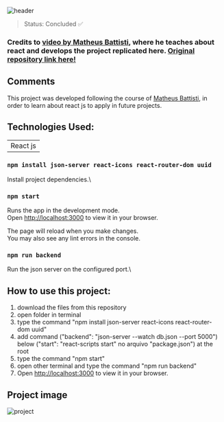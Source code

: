 ![header](https://user-images.githubusercontent.com/123844821/232592282-ac97fcaf-6d76-47f0-a8ad-8dc7381f79f8.png)

> Status: Concluded ✅

### Credits to [video by Matheus Battisti](https://www.youtube.com/playlist?list=PLnDvRpP8BneyVA0SZ2okm-QBojomniQVO), where he teaches about react and develops the project replicated here. [Original repository link here!](https://github.com/matheusbattisti/curso_react_yt)

## Comments

This project was developed following the course of [Matheus Battisti](https://www.youtube.com/playlist?list=PLnDvRpP8BneyVA0SZ2okm-QBojomniQVO), in order to learn about react js to apply in future projects.

## Technologies Used:

<table>
  <tr>
    <td>React js</td>
  </tr>
</table>

### `npm install json-server react-icons react-router-dom uuid`

Install project dependencies.\

### `npm start`

Runs the app in the development mode.\
Open [http://localhost:3000](http://localhost:3000) to view it in your browser.

The page will reload when you make changes.\
You may also see any lint errors in the console.

### `npm run backend`

Run the json server on the configured port.\

## How to use this project:
1) download the files from this repository
2) open folder in terminal
3) type the command "npm install json-server react-icons react-router-dom uuid"
4)  add command ("backend": "json-server --watch db.json --port 5000") below  ("start": "react-scripts start" no arquivo "package.json") at the root
5) type the command "npm start"
6) open other terminal and type the command "npm run backend"
7) Open [http://localhost:3000](http://localhost:3000) to view it in your browser.


## Project image
![project](https://user-images.githubusercontent.com/123844821/232592420-a9792968-670f-416e-af4f-783a618e0f8a.png)
